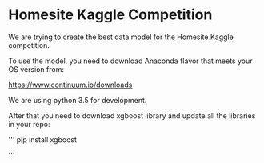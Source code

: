 # Homesite Kaggle Competition
We are trying to create the best data model for the Homesite Kaggle competition.

To use the model, you need to download Anaconda flavor that meets your OS version from:

https://www.continuum.io/downloads

We are using python 3.5 for development. 

After that you need to download xgboost library and update all the libraries in your repo:

'''
pip install xgboost

'''
